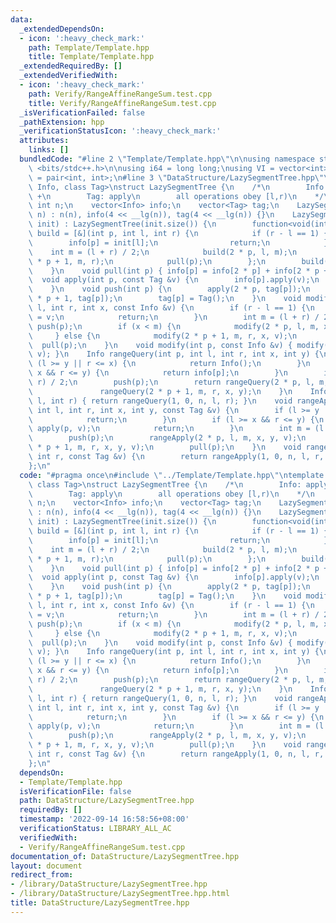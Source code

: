 ```yaml
---
data:
  _extendedDependsOn:
  - icon: ':heavy_check_mark:'
    path: Template/Template.hpp
    title: Template/Template.hpp
  _extendedRequiredBy: []
  _extendedVerifiedWith:
  - icon: ':heavy_check_mark:'
    path: Verify/RangeAffineRangeSum.test.cpp
    title: Verify/RangeAffineRangeSum.test.cpp
  _isVerificationFailed: false
  _pathExtension: hpp
  _verificationStatusIcon: ':heavy_check_mark:'
  attributes:
    links: []
  bundledCode: "#line 2 \"Template/Template.hpp\"\n\nusing namespace std;\n\n#include\
    \ <bits/stdc++.h>\n\nusing i64 = long long;\nusing VI = vector<int>;\nusing pii\
    \ = pair<int, int>;\n#line 3 \"DataStructure/LazySegmentTree.hpp\"\ntemplate <class\
    \ Info, class Tag>\nstruct LazySegmentTree {\n    /*\n        Info: apply,operator\
    \ +\n        Tag: apply\n        all operations obey [l,r)\n    */\n    const\
    \ int n;\n    vector<Info> info;\n    vector<Tag> tag;\n    LazySegmentTree(int\
    \ n) : n(n), info(4 << __lg(n)), tag(4 << __lg(n)) {}\n    LazySegmentTree(vector<Info>\
    \ init) : LazySegmentTree(init.size()) {\n        function<void(int, int, int)>\
    \ build = [&](int p, int l, int r) {\n            if (r - l == 1) {\n        \
    \        info[p] = init[l];\n                return;\n            }\n        \
    \    int m = (l + r) / 2;\n            build(2 * p, l, m);\n            build(2\
    \ * p + 1, m, r);\n            pull(p);\n        };\n        build(1, 0, n);\n\
    \    }\n    void pull(int p) { info[p] = info[2 * p] + info[2 * p + 1]; }\n  \
    \  void apply(int p, const Tag &v) {\n        info[p].apply(v);\n        tag[p].apply(v);\n\
    \    }\n    void push(int p) {\n        apply(2 * p, tag[p]);\n        apply(2\
    \ * p + 1, tag[p]);\n        tag[p] = Tag();\n    }\n    void modify(int p, int\
    \ l, int r, int x, const Info &v) {\n        if (r - l == 1) {\n            info[p]\
    \ = v;\n            return;\n        }\n        int m = (l + r) / 2;\n       \
    \ push(p);\n        if (x < m) {\n            modify(2 * p, l, m, x, v);\n   \
    \     } else {\n            modify(2 * p + 1, m, r, x, v);\n        }\n      \
    \  pull(p);\n    }\n    void modify(int p, const Info &v) { modify(1, 0, n, p,\
    \ v); }\n    Info rangeQuery(int p, int l, int r, int x, int y) {\n        if\
    \ (l >= y || r <= x) {\n            return Info();\n        }\n        if (l >=\
    \ x && r <= y) {\n            return info[p];\n        }\n        int m = (l +\
    \ r) / 2;\n        push(p);\n        return rangeQuery(2 * p, l, m, x, y) +\n\
    \               rangeQuery(2 * p + 1, m, r, x, y);\n    }\n    Info rangeQuery(int\
    \ l, int r) { return rangeQuery(1, 0, n, l, r); }\n    void rangeApply(int p,\
    \ int l, int r, int x, int y, const Tag &v) {\n        if (l >= y || r <= x) {\n\
    \            return;\n        }\n        if (l >= x && r <= y) {\n           \
    \ apply(p, v);\n            return;\n        }\n        int m = (l + r) / 2;\n\
    \        push(p);\n        rangeApply(2 * p, l, m, x, y, v);\n        rangeApply(2\
    \ * p + 1, m, r, x, y, v);\n        pull(p);\n    }\n    void rangeApply(int l,\
    \ int r, const Tag &v) {\n        return rangeApply(1, 0, n, l, r, v);\n    }\n\
    };\n"
  code: "#pragma once\n#include \"../Template/Template.hpp\"\ntemplate <class Info,\
    \ class Tag>\nstruct LazySegmentTree {\n    /*\n        Info: apply,operator +\n\
    \        Tag: apply\n        all operations obey [l,r)\n    */\n    const int\
    \ n;\n    vector<Info> info;\n    vector<Tag> tag;\n    LazySegmentTree(int n)\
    \ : n(n), info(4 << __lg(n)), tag(4 << __lg(n)) {}\n    LazySegmentTree(vector<Info>\
    \ init) : LazySegmentTree(init.size()) {\n        function<void(int, int, int)>\
    \ build = [&](int p, int l, int r) {\n            if (r - l == 1) {\n        \
    \        info[p] = init[l];\n                return;\n            }\n        \
    \    int m = (l + r) / 2;\n            build(2 * p, l, m);\n            build(2\
    \ * p + 1, m, r);\n            pull(p);\n        };\n        build(1, 0, n);\n\
    \    }\n    void pull(int p) { info[p] = info[2 * p] + info[2 * p + 1]; }\n  \
    \  void apply(int p, const Tag &v) {\n        info[p].apply(v);\n        tag[p].apply(v);\n\
    \    }\n    void push(int p) {\n        apply(2 * p, tag[p]);\n        apply(2\
    \ * p + 1, tag[p]);\n        tag[p] = Tag();\n    }\n    void modify(int p, int\
    \ l, int r, int x, const Info &v) {\n        if (r - l == 1) {\n            info[p]\
    \ = v;\n            return;\n        }\n        int m = (l + r) / 2;\n       \
    \ push(p);\n        if (x < m) {\n            modify(2 * p, l, m, x, v);\n   \
    \     } else {\n            modify(2 * p + 1, m, r, x, v);\n        }\n      \
    \  pull(p);\n    }\n    void modify(int p, const Info &v) { modify(1, 0, n, p,\
    \ v); }\n    Info rangeQuery(int p, int l, int r, int x, int y) {\n        if\
    \ (l >= y || r <= x) {\n            return Info();\n        }\n        if (l >=\
    \ x && r <= y) {\n            return info[p];\n        }\n        int m = (l +\
    \ r) / 2;\n        push(p);\n        return rangeQuery(2 * p, l, m, x, y) +\n\
    \               rangeQuery(2 * p + 1, m, r, x, y);\n    }\n    Info rangeQuery(int\
    \ l, int r) { return rangeQuery(1, 0, n, l, r); }\n    void rangeApply(int p,\
    \ int l, int r, int x, int y, const Tag &v) {\n        if (l >= y || r <= x) {\n\
    \            return;\n        }\n        if (l >= x && r <= y) {\n           \
    \ apply(p, v);\n            return;\n        }\n        int m = (l + r) / 2;\n\
    \        push(p);\n        rangeApply(2 * p, l, m, x, y, v);\n        rangeApply(2\
    \ * p + 1, m, r, x, y, v);\n        pull(p);\n    }\n    void rangeApply(int l,\
    \ int r, const Tag &v) {\n        return rangeApply(1, 0, n, l, r, v);\n    }\n\
    };\n"
  dependsOn:
  - Template/Template.hpp
  isVerificationFile: false
  path: DataStructure/LazySegmentTree.hpp
  requiredBy: []
  timestamp: '2022-09-14 16:58:56+08:00'
  verificationStatus: LIBRARY_ALL_AC
  verifiedWith:
  - Verify/RangeAffineRangeSum.test.cpp
documentation_of: DataStructure/LazySegmentTree.hpp
layout: document
redirect_from:
- /library/DataStructure/LazySegmentTree.hpp
- /library/DataStructure/LazySegmentTree.hpp.html
title: DataStructure/LazySegmentTree.hpp
---
```

